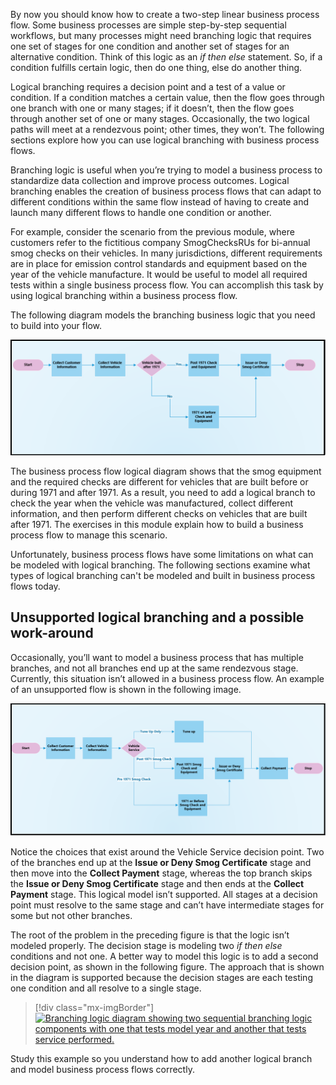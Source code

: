 By now you should know how to create a two-step linear business process flow. Some business processes are
simple step-by-step sequential workflows, but many processes might need branching
logic that requires one set of stages for one condition and another set of
stages for an alternative condition. Think of this logic as an
*if then else* statement. So, if a condition fulfills certain logic, then do one thing, else do another thing.

Logical branching requires a decision point
and a test of a value or condition. If a condition matches a certain value,
then the flow goes through one branch with one or many stages; if it doesn’t,
then the flow goes through another set of one or many stages. Occasionally, the two
logical paths will meet at a rendezvous point; other times, they won’t. The following sections explore how you can use logical branching with
business process flows.

Branching logic is useful when you’re trying to model a business process
to standardize data collection and improve process outcomes. Logical branching
enables the creation of business process flows that can adapt to different conditions
within the same flow instead of having to create and launch many
different flows to handle one condition or another.

For example, consider the scenario from the previous module, where customers refer to the fictitious
company SmogChecksRUs for bi-annual smog checks on their vehicles. In
many jurisdictions, different requirements are in place for emission
control standards and equipment based on the year of the vehicle
manufacture. It would be useful to model all required
tests within a single business process flow. You
can accomplish this task by using logical branching within a business process
flow.

The following diagram models the branching business logic that you need to
build into your flow.

![Process flow diagram showing a simple if then.](../media/1-process-flow-1.png)

The business process flow logical diagram shows that the smog
equipment and the required checks are different for vehicles that are built before
or during 1971 and after 1971. As a result, you need to add a logical
branch to check the year when the vehicle was manufactured, collect
different information, and then perform different checks on vehicles that are built
after 1971. The exercises in this module explain how to build a business process flow to
manage this scenario.

Unfortunately, business process flows have some limitations on what can
be modeled with logical branching. The following sections examine what types of
logical branching can't be modeled and built in business process flows today.

## Unsupported logical branching and a possible work-around

Occasionally, you’ll want to model a business process that has multiple
branches, and not all branches end up at the same rendezvous stage. Currently, this situation
isn’t allowed in a business process flow. An example of an unsupported flow is shown in the following image.

![Branching logic showing vehicle service for tune-up versus smog with a nested test for cars made in 1971 or before.](../media/2-process-flow-2-bad-branching.png)

Notice the choices that exist around the Vehicle Service decision point.
Two of the branches end up at the **Issue or Deny Smog
Certificate** stage and then move into the **Collect Payment** stage, whereas
the top branch skips the **Issue or Deny Smog Certificate** stage and then ends
at the **Collect Payment** stage. This logical model isn’t supported.
All stages at a decision point must resolve to the same stage and can’t have
intermediate stages for some but not other branches.

The root of the problem in the preceding figure is that the logic isn’t modeled properly. The
decision stage is modeling two *if then else* conditions and not
one. A better way to model this logic is to add a second decision point, as
shown in the following figure. The approach that is shown in the diagram is supported because
the decision stages are each testing one condition and all resolve to a single stage.

> [!div class="mx-imgBorder"]
> [![Branching logic diagram showing two sequential branching logic components with one that tests model year and
another that tests service performed.](../media/3-process-flow-3-repaired-branching.png)](../media/3-process-flow-3-repaired-branching.png#lightbox)

Study this example so you understand how to add another logical branch and model business process flows correctly.
